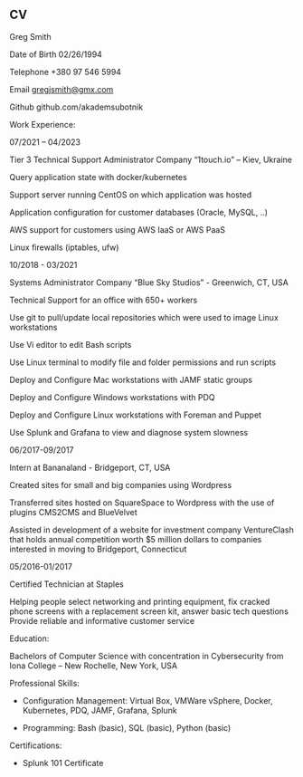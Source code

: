 ## CV

 Greg Smith
 
Date of Birth 02/26/1994

Telephone +380 97 546 5994

Email gregjsmith@gmx.com

Github github.com/akademsubotnik

Work Experience:

07/2021 – 04/2023

Tier 3 Technical Support Administrator Company “1touch.io” – Kiev, Ukraine

Query application state with docker/kubernetes

Support server running CentOS on which application was hosted

Application configuration for customer databases (Oracle, MySQL, ..)

AWS support for customers using AWS IaaS or AWS PaaS

Linux firewalls (iptables, ufw) 

10/2018 - 03/2021

Systems Administrator Company “Blue Sky Studios” - Greenwich, CT, USA

Technical Support for an office with 650+ workers

Use git to pull/update local repositories which were used to image Linux workstations

Use Vi editor to edit Bash scripts

Use Linux terminal to modify file and folder permissions and run scripts

Deploy and Configure Mac workstations with JAMF static groups

Deploy and Configure Windows workstations with PDQ

Deploy and Configure Linux workstations with Foreman and Puppet

Use Splunk and Grafana to view and diagnose system slowness

06/2017-09/2017

Intern at Bananaland - Bridgeport, CT, USA

Created sites for small and big companies using Wordpress

Transferred sites hosted on SquareSpace to Wordpress with the use of plugins CMS2CMS and
BlueVelvet

Assisted in development of a website for investment company VentureClash that holds annual competition worth $5 million dollars to companies interested in moving to Bridgeport, Connecticut

05/2016-01/2017

Certified Technician at Staples

Helping people select networking and printing equipment, fix cracked phone screens with a replacement screen kit, answer basic tech questions
Provide reliable and informative customer service

Education:

Bachelors of Computer Science with concentration in Cybersecurity from Iona College – New Rochelle, New York, USA

Professional Skills:

- Configuration Management: Virtual Box, VMWare vSphere, Docker, Kubernetes, PDQ, JAMF, Grafana, Splunk

- Programming: Bash (basic), SQL (basic), Python (basic)

Certifications: 

- Splunk 101 Certificate

[//]: #(GREGADDEDEND)
